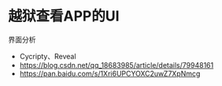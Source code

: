 # 越狱查看APP的UI

界面分析
* Cycripty、Reveal
* https://blog.csdn.net/qq_18683985/article/details/79948161
* https://pan.baidu.com/s/1Xri6UPCYOXC2uwZ7XpNmcg